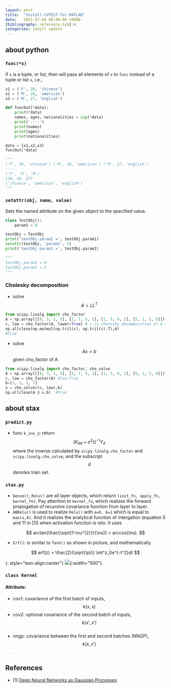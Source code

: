 ```yaml
---
layout: post
title:  "Install-CUTEST-for-MATLAB"
date:   2021-07-04 00:00:00 +0800
[bibliography: reference.bib]:#
categories: jekyll update 
---
```

## about python
### `func(*x)`
if `x` is a tuple, or list, then will pass all elements of `x` to `func` instead of a tuple or list `x`, i.e., 

```python
x1 = ('F', 20, 'chinese')
x2 = ('M', 26, 'american')
x3 = ('M', 27, 'english')

def funcOut(*data):
    print(*data)
    names, ages, nationalities = zip(*data)
    print('----')
    print(names)
    print(ages)
    print(nationalities)

data = [x1,x2,x3]
funcOut(*data)

"""
('F', 20, 'chinese') ('M', 26, 'american') ('M', 27, 'english')
----
('F', 'M', 'M')
(20, 26, 27)
('chinese', 'american', 'english')
"""

```

### `setattr(obj, name, value)` 
Sets the named attribute on the given object to the specified value.

```python
class TestObj():
    param1 = 0

testObj = TestObj
print('testObj.param1 =', testObj.param1)
setattr(testObj, 'param1', 5)
print('testObj.param1 =', testObj.param1)

"""
testObj.param1 = 0
testObj.param1 = 5
"""
``` 

### Cholesky decomposition
* solve $$ A=LL^T $$
```python
from scipy.linalg import cho_factor
A = np.array([[9, 3, 1, 5], [3, 7, 5, 1], [1, 5, 9, 2], [5, 1, 2, 6]])
c, low = cho_factor(A, lower=True) # c is cholesky decomposition of A that cc'=A
np.allclose(np.matmul(np.tril(c), np.tril(c).T),A)
#True
```
* solve $$ Ax=b $$ given cho\_factor of A
```python
from scipy.linalg import cho_factor, cho_solve
A = np.array([[9, 3, 1, 5], [3, 7, 5, 1], [1, 5, 9, 2], [5, 1, 2, 6]])
c, low = cho_factor(A) #low:True
b=[1, 1, 1, 1]
x = cho_solve((c, low),b)
np.allclose(A @ x,b)  #True
```

## about stax
### `predict.py`
* func `k_inv_y`: return $$ (K_{dd} + \sigma^2\mathbb{I})^{-1}Y_d $$ where the inverse calculated by `scipy.linalg.cho_factor` and `scipy.linalg.cho_solve`, and the subscript $$d$$ denotes train set.
### `stax.py`
* `Dense()`, `Relu()` are all layer objects, which return `(init_fn, apply_fn, kernel_fn)`. Pay attention to `kernel_fu`, which realizes the forward propogation of recursive covariance function from layer to layer.
* `ABRelu()` is used to realize `Relu()` with `a=0, b=1` which is equal to `max(x,0)`. And it realizes the analytical function of intergation (equation 5 and 11 in [1]) when activation function is relu. It uses

$$
arctan(\frac{\sqrt{1-\nu^{2}}}{\nu}) = arccos(\nu).
$$

* `Erf()`: is similar to `Tanh()` as shown in picture, and  mathematically 

$$ erf(z) = \frac{2}{\sqrt{\pi}} \int^z_0e^{-t^2}dt $$

{: style="text-align:center"}
![](http://wangqiuoe.github.io/figures/tanh_erf.png){:width="500"}.

### `class Kernel`
#### Attribute:
* cov1: covariance of the first batch of inputs, $$ k(x,x) $$
* cov2: optional covariance of the second batch of inputs, $$ k(x',x') $$ .
* nngp: covariance between the first and second batches (NNGP), $$ k(x,x') $$.

## References
 - [1] [Deep Neural Networks as Gaussian Processes](https://arxiv.org/abs/1711.00165)


